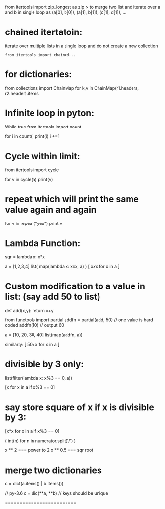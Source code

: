 from itertools import zip_longest as zip
    > to merge two list and iterate over a and b in single loop as (a[0], b[0]), (a[1], b[1]), (c[1], d[1]), ...


chained itertatoin:
===================
iterate over multiple lists in a single loop and do not create a new collection

    from itertools import chained...


for dictionaries:
=================
from collections import ChainMap
for k,v in ChainMap(r1.headers, r2.header).items



Infinite loop in pyton:
=======================
While true
from itertools import count

for i in count()
  print(i)
  i +=1



 Cycle within limit:
 ===========================
 from itertools import cycle

 for v in cycle(a)
   print(v)




repeat which will print the same value again and again
========================================================
for v in repeat("yes")
  print v


Lambda Function:
================
sqr = lambda x: x*x

a = [1,2,3,4]
list( map(lambda x: x*x*x, a) )
[ x*x*x for x in a ]



Custom modification to a value in list: (say add 50 to list)
======================================
def add(x,y):
  return x+y

 from functools import partial
 addfn = partial(add, 50)               // one value is hard coded
 addfn(10)                  // output 60

 a = [10, 20, 30, 40]
 list(map(addfn, a))



 similarly:
 [ 50+x for x in a ]





 divisible by 3 only:
 ====================
 list(filter(lambda x: x%3 == 0, a))

 [x for x in a if x%3 == 0]





say store square of x if x is divisible by 3:
=============================================
[x*x for x in a if x%3 == 0]

( int(n) for n in numerator.split('/') )


x ** 2      === power to 2
x ** 0.5    === sqr root



merge two dictionaries
=====================
c = dict(a.items() | b.items())

// py-3.6
c = dic(**a, **b)               // keys should be unique




=========================